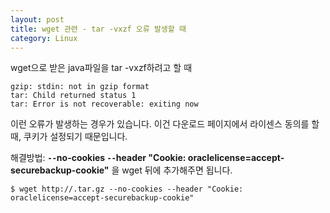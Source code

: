 ```yaml
---
layout: post
title: wget 관련 - tar -vxzf 오류 발생할 때
category: Linux
---
```


wget으로 받은 java파일을 tar -vxzf하려고 할 때
```
gzip: stdin: not in gzip format
tar: Child returned status 1
tar: Error is not recoverable: exiting now
```
이런 오류가 발생하는 경우가 있습니다. 이건 다운로드 페이지에서 라이센스 동의를 할 때, 쿠키가 설정되기 때문입니다.

해결방법: __`--`no-cookies `--`header "Cookie: oraclelicense=accept-securebackup-cookie"__ 을 wget 뒤에 추가해주면 됩니다.
```
$ wget http://.tar.gz --no-cookies --header "Cookie: oraclelicense=accept-securebackup-cookie"
```
